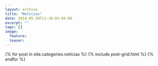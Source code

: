 ```yaml
---
layout: archive
title: "Notícias"
date: 2014-05-30T11:39:03-04:00
excerpt: ""
tags: []
image:
  feature:
  teaser:
---
```


<div class="tiles">
  {% for post in site.categories.noticias %}
    {% include post-grid.html %}
  {% endfor %}
</div><!-- /.tiles -->
